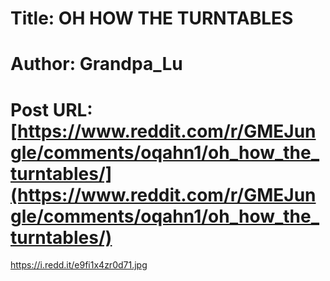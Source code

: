# Title: OH HOW THE TURNTABLES
# Author: Grandpa_Lu
# Post URL: [https://www.reddit.com/r/GMEJungle/comments/oqahn1/oh_how_the_turntables/](https://www.reddit.com/r/GMEJungle/comments/oqahn1/oh_how_the_turntables/)


https://i.redd.it/e9fi1x4zr0d71.jpg